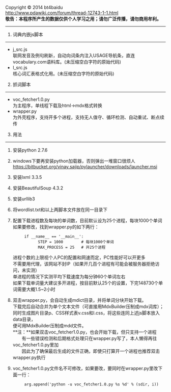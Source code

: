Copyright &copy; 2014 bt4baidu  
http://www.pdawiki.com/forum/thread-12743-1-1.html  
**敬告：本程序所产生的数据仅供个人学习之用；请勿广泛传播，请勿商用牟利。**
***  
1. 词典内嵌js脚本
--------------------
* j_src.js  
联网发音及例句刷新，自动向词条内注入USAGE导航条，直连vocabulary.com语料库。(未压缩空白字符的原始代码)
* l_src.js  
核心词汇表格式化用。(未压缩空白字符的原始代码)
2. 抓词脚本
----------------
* voc_fetcher1.0.py  
为主程序，单线程下载及html->mdx格式转换
* wrapper.py  
为外壳程序，支持开多个进程，支持无人值守、循环检测、自动重试、断点续传  
3. 用法
----------------
1. 安装python 2.7.6
2. windows下要再安装python加载器，否则弹出一堆窗口很烦人  
https://bitbucket.org/vinay.sajip/pylauncher/downloads/launcher.msi
3. 安装lxml 3.3.5
4. 安装BeautifulSoup 4.3.2
5. 安装urllib3
6. 将wordlist.txt和以上两脚本文件放在同一目录下
7. 配置下载进程数及每块的单词数，目前默认设为25个进程，每块1000个单词  
      如果要修改，找到wrapper.py的如下两行：  
      
            if __name__ == '__main__':
                  STEP = 1000        # 每块1000个单词
                  MAX_PROCESS = 25   # 开25个进程
      进程个数的上限视个人PC的配置和网速而定，PC性能好可以开更多  
      不需要用代理，该网站不封IP（如果开几百个进程有可能会被服务器拒绝访问，未实测）  
      单进程的情况下实测平均下载速度为每分钟60个单词左右  
      如果下载单词量大建议多开进程，按目前默认25个的设置，下完148730个单词需要大概1.5~2小时  
8. 双击wrapper.py，会自动生成mdict目录，并将单词分块开始下载。  
下载完后自动合并为单个文本文件（可直接用MdxBuilder压制成mdx词库）；  
同时生成图片目录p、CSS样式表v.css和l.css，将这些连同上述js脚本放入data目录，  
便可用MdxBuilder压制成mdd文件。  
**注：**如果双击voc_fetcher1.0.py，也会开始下载，但只支持一个进程  
　　有一些错误检测和后期格式处理只在wrapper.py写了，本人懒得再往voc_fetcher1.0.py里加  
　　因此为了确保最后生成的文件正确，即使只打算开一个进程也推荐双击wrapper.py执行  
9. voc_fetcher1.0.py文件名不可修改，如果要改，要同时在wrapper.py里改下面一行：  
      
            arg.append('python -u voc_fetcher1.0.py %s %d' % (sdir, i))
